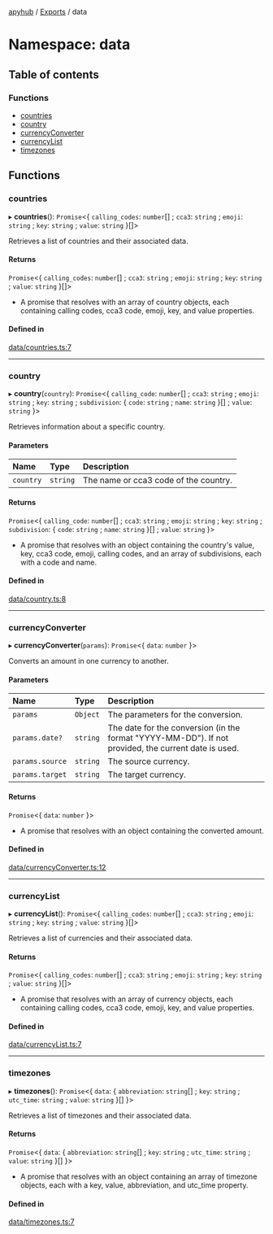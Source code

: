 [apyhub](../README.md) / [Exports](../modules.md) / data

# Namespace: data

## Table of contents

### Functions

- [countries](data.md#countries)
- [country](data.md#country)
- [currencyConverter](data.md#currencyconverter)
- [currencyList](data.md#currencylist)
- [timezones](data.md#timezones)

## Functions

### countries

▸ **countries**(): `Promise`<{ `calling_codes`: `number`[] ; `cca3`: `string` ; `emoji`: `string` ; `key`: `string` ; `value`: `string`  }[]\>

Retrieves a list of countries and their associated data.

#### Returns

`Promise`<{ `calling_codes`: `number`[] ; `cca3`: `string` ; `emoji`: `string` ; `key`: `string` ; `value`: `string`  }[]\>

- A promise that resolves with an array of country objects, each containing calling codes, cca3 code, emoji, key, and value properties.

#### Defined in

[data/countries.ts:7](https://github.com/apyhub/apyhub.js/blob/cfcbfad/src/data/countries.ts#L7)

___

### country

▸ **country**(`country`): `Promise`<{ `calling_code`: `number`[] ; `cca3`: `string` ; `emoji`: `string` ; `key`: `string` ; `subdivision`: { `code`: `string` ; `name`: `string`  }[] ; `value`: `string`  }\>

Retrieves information about a specific country.

#### Parameters

| Name | Type | Description |
| :------ | :------ | :------ |
| `country` | `string` | The name or cca3 code of the country. |

#### Returns

`Promise`<{ `calling_code`: `number`[] ; `cca3`: `string` ; `emoji`: `string` ; `key`: `string` ; `subdivision`: { `code`: `string` ; `name`: `string`  }[] ; `value`: `string`  }\>

- A promise that resolves with an object containing the country's value, key, cca3 code, emoji, calling codes, and an array of subdivisions, each with a code and name.

#### Defined in

[data/country.ts:8](https://github.com/apyhub/apyhub.js/blob/cfcbfad/src/data/country.ts#L8)

___

### currencyConverter

▸ **currencyConverter**(`params`): `Promise`<{ `data`: `number`  }\>

Converts an amount in one currency to another.

#### Parameters

| Name | Type | Description |
| :------ | :------ | :------ |
| `params` | `Object` | The parameters for the conversion. |
| `params.date?` | `string` | The date for the conversion (in the format "YYYY-MM-DD"). If not provided, the current date is used. |
| `params.source` | `string` | The source currency. |
| `params.target` | `string` | The target currency. |

#### Returns

`Promise`<{ `data`: `number`  }\>

- A promise that resolves with an object containing the converted amount.

#### Defined in

[data/currencyConverter.ts:12](https://github.com/apyhub/apyhub.js/blob/cfcbfad/src/data/currencyConverter.ts#L12)

___

### currencyList

▸ **currencyList**(): `Promise`<{ `calling_codes`: `number`[] ; `cca3`: `string` ; `emoji`: `string` ; `key`: `string` ; `value`: `string`  }[]\>

Retrieves a list of currencies and their associated data.

#### Returns

`Promise`<{ `calling_codes`: `number`[] ; `cca3`: `string` ; `emoji`: `string` ; `key`: `string` ; `value`: `string`  }[]\>

- A promise that resolves with an array of currency objects, each containing calling codes, cca3 code, emoji, key, and value properties.

#### Defined in

[data/currencyList.ts:7](https://github.com/apyhub/apyhub.js/blob/cfcbfad/src/data/currencyList.ts#L7)

___

### timezones

▸ **timezones**(): `Promise`<{ `data`: { `abbreviation`: `string`[] ; `key`: `string` ; `utc_time`: `string` ; `value`: `string`  }[]  }\>

Retrieves a list of timezones and their associated data.

#### Returns

`Promise`<{ `data`: { `abbreviation`: `string`[] ; `key`: `string` ; `utc_time`: `string` ; `value`: `string`  }[]  }\>

- A promise that resolves with an object containing an array of timezone objects, each with a key, value, abbreviation, and utc_time property.

#### Defined in

[data/timezones.ts:7](https://github.com/apyhub/apyhub.js/blob/cfcbfad/src/data/timezones.ts#L7)
